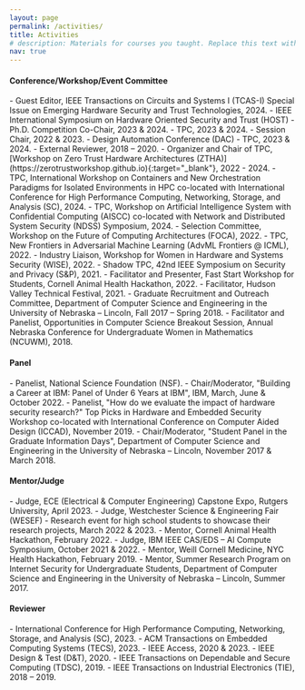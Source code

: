 ```yaml
---
layout: page
permalink: /activities/
title: Activities
# description: Materials for courses you taught. Replace this text with your description.
nav: true
---
```


<!-- For now, this page is assumed to be a static description of your courses. You can convert it to a collection similar to `_projects/` so that you can have a dedicated page for each course.

Organize your courses by years, topics, or universities, however you like! -->

<h4><b>Conference/Workshop/Event Committee</b></h4>
- Guest Editor, IEEE Transactions on Circuits and Systems I (TCAS-I) Special Issue on Emerging Hardware Security and Trust Technologies, 2024. 
- IEEE International Symposium on Hardware Oriented Security and Trust (HOST)
    - Ph.D. Competition Co-Chair, 2023 & 2024. 
    - TPC, 2023 & 2024. 
    - Session Chair, 2022 & 2023.
- Design Automation Conference (DAC)
    - TPC, 2023 & 2024. 
    - External Reviewer, 2018 – 2020.
- Organizer and Chair of TPC, [Workshop on Zero Trust Hardware Architectures (ZTHA)](https://zerotrustworkshop.github.io){:target="_blank"}, 2022 - 2024. 
- TPC, International Workshop on Containers and New Orchestration Paradigms for Isolated Environments in HPC co-located with International Conference for High Performance Computing, Networking, Storage, and Analysis (SC), 2024. 
- TPC, Workshop on Artificial Intelligence System with Confidential Computing (AISCC) co-located with Network and Distributed
System Security (NDSS) Symposium, 2024.
- Selection Committee, Workshop on the Future of Computing Architectures (FOCA), 2022.  
- TPC, New Frontiers in Adversarial Machine Learning (AdvML Frontiers @ ICML), 2022. 
- Industry Liaison, Workshop for Women in Hardware and Systems Security (WISE), 2022.
- Shadow TPC, 42nd IEEE Symposium on Security and Privacy (S&P), 2021. 
- Facilitator and Presenter, Fast Start Workshop for Students, Cornell Animal Health Hackathon, 2022. 
- Facilitator, Hudson Valley Technical Festival, 2021. 
- Graduate Recruitment and Outreach Committee, Department of Computer Science and Engineering in the University of Nebraska – Lincoln, Fall 2017 – Spring 2018. 
- Facilitator and Panelist, Opportunities in Computer Science Breakout Session, Annual Nebraska Conference for Undergraduate Women in Mathematics (NCUWM), 2018. 

<h4><b>Panel</b></h4>
- Panelist, National Science Foundation (NSF). 
- Chair/Moderator, "Building a Career at IBM: Panel of Under 6 Years at IBM", IBM, March, June & October 2022. 
- Panelist, "How do we evaluate the impact of hardware security research?" Top Picks in Hardware and Embedded Security Workshop co-located with International Conference on Computer Aided Design (ICCAD), November 2019. 
- Chair/Moderator, "Student Panel in the Graduate Information Days", Department of Computer Science and Engineering in the University of Nebraska – Lincoln, November 2017 & March 2018. 

<h4><b>Mentor/Judge</b></h4>
- Judge, ECE (Electrical & Computer Engineering) Capstone Expo, Rutgers University, April 2023.
- Judge, Westchester Science & Engineering Fair (WESEF) - Research event for high school students to showcase their research projects, March 2022 & 2023. 
- Mentor, Cornell Animal Health Hackathon, February 2022. 
- Judge, IBM IEEE CAS/EDS – AI Compute Symposium, October 2021 & 2022. 
- Mentor, Weill Cornell Medicine, NYC Health Hackathon, February 2019. 
- Mentor, Summer Research Program on Internet Security for Undergraduate Students, Department of Computer Science and Engineering in the University of Nebraska – Lincoln, Summer 2017. 

<h4><b>Reviewer</b></h4>
- International Conference for High Performance Computing, Networking, Storage, and Analysis (SC), 2023. 
- ACM Transactions on Embedded Computing Systems (TECS), 2023. 
- IEEE Access, 2020 & 2023. 
- IEEE Design & Test (D&T), 2020. 
- IEEE Transactions on Dependable and Secure Computing (TDSC), 2019. 
- IEEE Transactions on Industrial Electronics (TIE), 2018 – 2019. 
